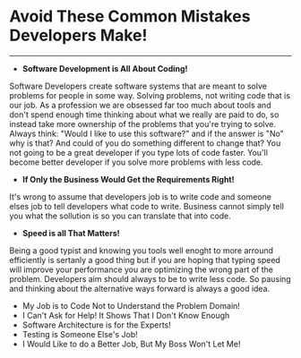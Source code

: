 # Avoid These Common Mistakes Developers Make!
---
 - **Software Development is All About Coding!**

Software Developers create software systems that are meant to solve problems for people in some way. Solving problems, not writing code that is our job. As a profession we are obsessed far too much about tools and don't spend enough time thinking about what we really are paid to do, so instead take more ownership of the problems that you're trying to solve. Always think: "Would I like to use this software?" and if the answer is "No" why is that? And could of you do something different to change that? You not going to be a great developer if you type lots of code faster. You'll become better developer if you solve more problems with less code.

 - **If Only the Business Would Get the Requirements Right!**
 
It's wrong to assume that developers job is to write code and someone elses job to tell developers what code to write. Business cannot simply tell you what the sollution is so you can translate that into code.
 
 - **Speed is all That Matters!**

Being a good typist and knowing you tools well enoght to more arround efficiently is sertanly a good thing but if you are hoping that typing speed will improve your performance you are optimizing the wrong part of the problem. Developers aim should always to be to write less code. So pausing and thinking about the alternative ways forward is always a good idea.

 - My Job is to Code Not to Understand the Problem Domain!
 - I Can't Ask for Help! It Shows That I Don't Know Enough
 - Software Architecture is for the Experts!
 - Testing is Someone Else's Job!
 - I Would Like to do a Better Job, But My Boss Won't Let Me!
